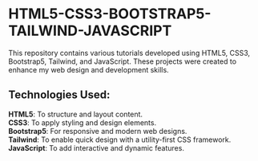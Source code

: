 # HTML5-CSS3-BOOTSTRAP5-TAILWIND-JAVASCRIPT
This repository contains various tutorials developed using HTML5, CSS3, Bootstrap5, Tailwind, and JavaScript. These projects were created to enhance my web design and development skills.

## Technologies Used:

 **HTML5**: To structure and layout content.<br>
 **CSS3**: To apply styling and design elements.<br>
 **Bootstrap5**: For responsive and modern web designs.<br>
 **Tailwind**: To enable quick design with a utility-first CSS framework.<br>
 **JavaScript**: To add interactive and dynamic features.<br>
